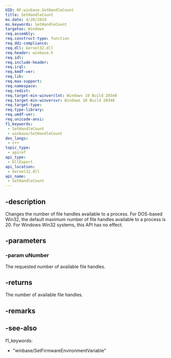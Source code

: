 ```yaml
---
UID: NF:winbase.SetHandleCount
title: SetHandleCount
ms.date: 4/26/2019
ms.keywords: SetHandleCount
targetos: Windows
req.assembly: 
req.construct-type: function
req.ddi-compliance: 
req.dll: kernel32.dll
req.header: winbase.h
req.idl: 
req.include-header: 
req.irql: 
req.kmdf-ver: 
req.lib: 
req.max-support: 
req.namespace: 
req.redist: 
req.target-min-winverclnt: Windows 10 Build 20348
req.target-min-winversvr: Windows 10 Build 20348
req.target-type: 
req.type-library: 
req.umdf-ver: 
req.unicode-ansi: 
f1_keywords:
 - SetHandleCount
 - winbase/SetHandleCount
dev_langs:
 - c++
topic_type:
 - apiref
api_type:
 - DllExport
api_location:
 - kernel32.dll
api_name:
 - SetHandleCount
---
```


## -description

Changes the number of file handles available to a process.  For DOS-based Win32, the default maximum number of file handles available to a process is 20.  For Windows Win32 systems, this API has no effect.

## -parameters

### -param uNumber

The requested number of available file handles.

## -returns

The number of available file handles.

## -remarks

## -see-also

f1_keywords: 
 - "winbase/SetFirmwareEnvironmentVariable"


